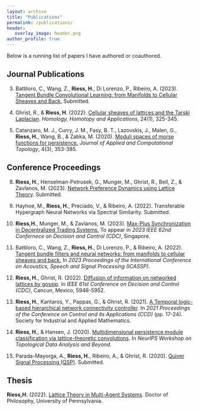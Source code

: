 ```yaml
---
layout: archive
title: "Publications"
permalink: /publications/
header: 
   overlay_image: header.png
author_profile: true
---
```


Below is a running list of papers I have authored or coauthored.

## Journal Publications

3.  Battiloro, C., Wang, Z., **Riess, H.**, Di Lorenzo, P., Ribeiro, A. (2023). [Tangent Bundle Convolutional Learning: from Manifolds to Cellular Sheaves and Back.](https://arxiv.org/pdf/2303.11323.pdf) Submitted.

2. Ghrist, R., & **Riess, H**. (2022). [Cellular sheaves of lattices and the Tarski Laplacian](https://hansriess.com/files/tarski-laplacian.pdf). _Homology, Homotopy and Applications_, 24(1), 325-345.

1. Catanzaro, M. J., Curry, J. M., Fasy, B. T., Lazovskis, J., Malen, G., **Riess, H.**, Wang, B., & Zabka, M. (2020). [Moduli spaces of morse functions for persistence.](https://link.springer.com/article/10.1007/s41468-020-00055-x) _Journal of Applied and Computational Topology_, 4(3), 353-385.

## Conference Proceedings

8.  **Riess, H.**, Henselman-Petrusek, G., Munger, M., Ghrist, R., Bell, Z., & Zavlanos, M. (2023). [Network Preference Dynamics using Lattice Theory](https://arxiv.org/pdf/2310.00179.pdf). Submitted.

7. Hayhoe, M., **Riess, H.**, Preciado, V., & Ribeiro, A. (2022). Transferable Hypergraph Neural Networks via Spectral Similarity. Submitted.

6. **Riess,H.**, Munger, M., & Zavlanos, M. (2023). [Max-Plus Synchronization in Decentralized Trading Systems.](https://arxiv.org/pdf/2304.00210.pdf) To appear in _2023 IEEE 62nd Confernece on Decision and Control (CDC)_, Singapore.

5. Battiloro, C., Wang, Z., **Riess, H.**, Di Lorenzo, P., & Ribeiro, A. (2022). [Tangent bundle filters and neural networks: from manifolds to cellular sheaves and back.](https://arxiv.org/pdf/2210.15058.pdf) In _2023 Proceedings of the International Conference on Acoustics, Speech and Signal Processing (ICASSP)_.

4. **Riess, H.**, Ghrist, R. (2022). [Diffusion of information on networked lattices by gossip](https://ieeexplore.ieee.org/document/9992539). In _IEEE 61st Conference on Decision and Control (CDC)_, Cancun, Mexico, 5946-5952.

3. **Riess, H.**, Kantaros, Y., Pappas, G., & Ghrist, R. (2021). [A Temporal logic-based hierarchical network connectivity controller](https://epubs.siam.org/doi/abs/10.1137/1.9781611976847.3). In _2021 Proceedings of the Conference on Control and its Applications (CCD)_ (pp. 17-24). Society for Industrial and Applied Mathematics.

2. **Riess, H.**, & Hansen, J. (2020). [Multidimensional persistence module classification via lattice-theoretic convolutions](https://arxiv.org/pdf/2011.14057.pdf). In _NeurIPS Workshop on Topological Data Analysis and Beyond_.

1. Parada-Mayorga, A., **Riess, H.**, Ribeiro, A., & Ghrist, R. (2020). [Quiver Signal Processing (QSP)](https://arxiv.org/pdf/2010.11525.pdf). Submitted.

## Thesis

**Riess,H.** (2022). [Lattice Theory in Multi-Agent Systems](https://arxiv.org/pdf/2304.02568.pdf). Doctor of Philosophy, University of Pennsylvania.

